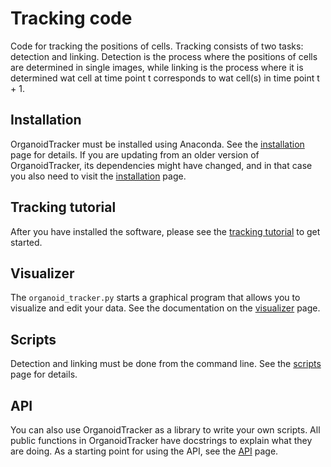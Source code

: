 Tracking code
=============

Code for tracking the positions of cells. Tracking consists of two tasks: detection and linking. Detection is the process where the positions of cells are determined in single images, while linking is the process where it is determined wat cell at time point t corresponds to wat cell(s) in time point t + 1.

Installation
------------
OrganoidTracker must be installed using Anaconda. See the [installation] page for details. If you are updating from an older version of OrganoidTracker, its dependencies might have changed, and in that case you also need to visit the [installation] page.


Tracking tutorial
-----------------
After you have installed the software, please see the [tracking tutorial] to get started.

Visualizer
----------
The `organoid_tracker.py` starts a graphical program that allows you to visualize and edit your data. See the documentation on the [visualizer] page.

Scripts
-------
Detection and linking must be done from the command line. See the [scripts] page for details.

API
---
You can also use OrganoidTracker as a library to write your own scripts. All public functions in OrganoidTracker have docstrings to explain what they are doing. As a starting point for using the API, see the [API] page.

[API]: manuals/API.md
[installation]: manuals/INSTALLATION.md
[scripts]: manuals/SCRIPTS.md
[tracking tutorial]: manuals/AUTOMATIC_TRACKING.md
[visualizer]: manuals/INDEX.md
